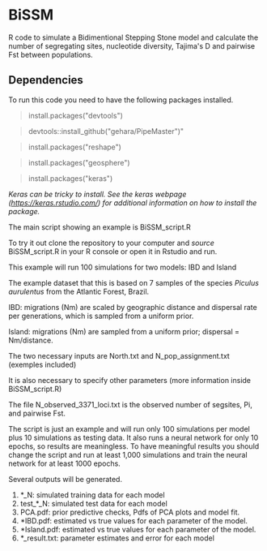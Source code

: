 # BiSSM
R code to simulate a Bidimentional Stepping Stone model and calculate the number of segregating sites, nucleotide diversity, Tajima's D and pairwise Fst between populations.

## Dependencies
 To run this code you need to have the following packages installed.
 > install.packages("devtools")
 
 > devtools::install_github("gehara/PipeMaster")" 
 
 > install.packages("reshape")
 
 > install.packages("geosphere")
 
 > install.packages("keras") 
 
 *Keras can be tricky to install. See the keras webpage (https://keras.rstudio.com/) for additional information on how to install the package.*
 

The main script showing an example is BiSSM_script.R

To try it out clone the repository to your computer and *source* BiSSM_script.R in your R console or open it in Rstudio and run.

This example will run 100 simulations for two models: IBD and Island

The example dataset that this is based on 7 samples of the species *Piculus aurulentus* from the Atlantic Forest, Brazil.

IBD: migrations (Nm) are scaled by geographic distance and dispersal rate per generations, which is sampled from a uniform prior.

Island: migrations (Nm) are sampled from a uniform prior; dispersal = Nm/distance.

The two necessary inputs are North.txt and N_pop_assignment.txt (exemples included)

It is also necessary to specify other parameters (more information inside BiSSM_script.R)

The file N_observed_3371_loci.txt is the observed number of segsites, Pi, and pairwise Fst. 

The script is just an example and will run only 100 simulations per model plus 10 simulations as testing data. It also runs a neural network for only 10 epochs, so results are meaningless. To have meaningful results you should change the script and run at least 1,000 simulations and train the neural network for at least 1000 epochs.   

Several outputs will be generated.

1) *_N: simulated training data for each model
2) test_*_N: simulated test data for each model
3) PCA.pdf: prior predictive checks, Pdfs of PCA plots and model fit.
4) *IBD.pdf: estimated vs true values for each parameter of the model.
5) *Island.pdf: estimated vs true values for each parameter of the model.
6) *_result.txt: parameter estimates and error for each model